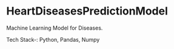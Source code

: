 # HeartDiseasesPredictionModel
Machine Learning Model for Diseases.

Tech Stack-: Python, Pandas, Numpy

